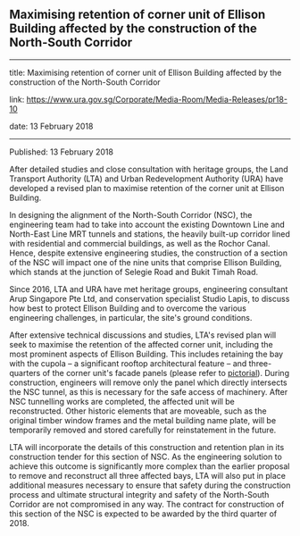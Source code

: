 ## Maximising retention of corner unit of Ellison Building affected by the construction of the North-South Corridor
---
title: Maximising retention of corner unit of Ellison Building affected by the construction of the North-South Corridor

link: https://www.ura.gov.sg/Corporate/Media-Room/Media-Releases/pr18-10

date: 13 February 2018

---

Published: 13 February 2018

After detailed studies and close consultation with heritage groups, the Land Transport Authority (LTA) and Urban Redevelopment Authority (URA) have developed a revised plan to maximise retention of the corner unit at Ellison Building. 

In designing the alignment of the North-South Corridor (NSC), the engineering team had to take into account the existing Downtown Line and North-East Line MRT tunnels and stations, the heavily built-up corridor lined with residential and commercial buildings, as well as the Rochor Canal. Hence, despite extensive engineering studies, the construction of a section of the NSC will impact one of the nine units that comprise Ellison Building, which stands at the junction of Selegie Road and Bukit Timah Road.

Since 2016, LTA and URA have met heritage groups, engineering consultant Arup Singapore Pte Ltd, and conservation specialist Studio Lapis, to discuss how best to protect Ellison Building and to overcome the various engineering challenges, in particular, the site's ground conditions.  

After extensive technical discussions and studies, LTA's revised plan will seek to maximise the retention of the affected corner unit, including the most prominent aspects of Ellison Building. This includes retaining the bay with the cupola – a significant rooftop architectural feature – and three-quarters of the corner unit's facade panels (please refer to [pictorial](https://www.ura.gov.sg/-/media/Corporate/Media-Room/2018/Feb/pr18-10a.pdf)). During construction, engineers will remove only the panel which directly intersects the NSC tunnel, as this is necessary for the safe access of machinery. After NSC tunnelling works are completed, the affected unit will be reconstructed. Other historic elements that are moveable, such as the original timber window frames and the metal building name plate, will be temporarily removed and stored carefully for reinstatement in the future. 

LTA will incorporate the details of this construction and retention plan in its construction tender for this section of NSC. As the engineering solution to achieve this outcome is significantly more complex than the earlier proposal to remove and reconstruct all three affected bays, LTA will also put in place additional measures necessary to ensure that safety during the construction process and ultimate structural integrity and safety of the North-South Corridor are not compromised in any way. The contract for construction of this section of the NSC is expected to be awarded by the third quarter of 2018.